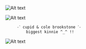 ![Alt text](https://i.postimg.cc/43BgmrGb/Untitled699-20241008200656.png)

 ![Alt text](https://i.postimg.cc/XJDwvDmr/Untitled698-20241008194521.png)
          
         ˗ˋ cupid & cole brookstone ˊ˗
             biggest kinnie ^_^ !!


![Alt text](https://i.postimg.cc/43BgmrGb/Untitled699-20241008200656.png)
